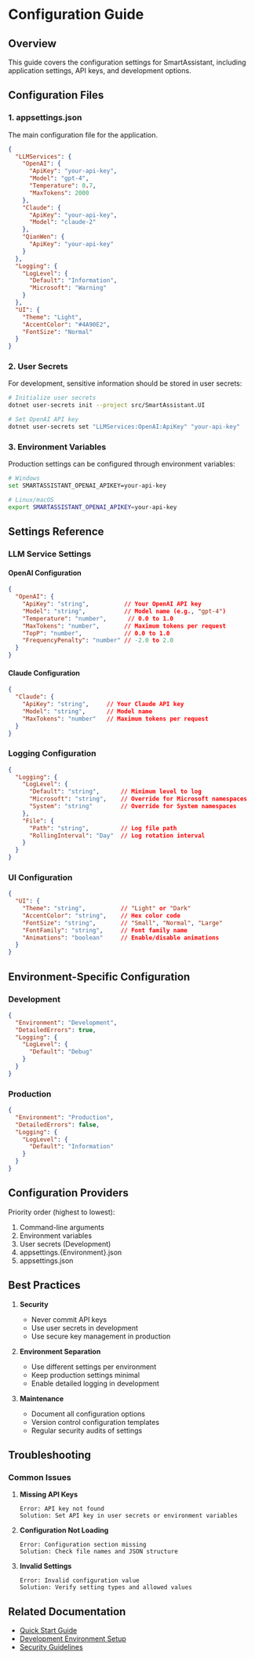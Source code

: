 # Configuration Guide

## Overview

This guide covers the configuration settings for SmartAssistant, including application settings, API keys, and development options.

## Configuration Files

### 1. appsettings.json

The main configuration file for the application.

```json
{
  "LLMServices": {
    "OpenAI": {
      "ApiKey": "your-api-key",
      "Model": "gpt-4",
      "Temperature": 0.7,
      "MaxTokens": 2000
    },
    "Claude": {
      "ApiKey": "your-api-key",
      "Model": "claude-2"
    },
    "QianWen": {
      "ApiKey": "your-api-key"
    }
  },
  "Logging": {
    "LogLevel": {
      "Default": "Information",
      "Microsoft": "Warning"
    }
  },
  "UI": {
    "Theme": "Light",
    "AccentColor": "#4A90E2",
    "FontSize": "Normal"
  }
}
```

### 2. User Secrets

For development, sensitive information should be stored in user secrets:

```bash
# Initialize user secrets
dotnet user-secrets init --project src/SmartAssistant.UI

# Set OpenAI API key
dotnet user-secrets set "LLMServices:OpenAI:ApiKey" "your-api-key"
```

### 3. Environment Variables

Production settings can be configured through environment variables:

```bash
# Windows
set SMARTASSISTANT_OPENAI_APIKEY=your-api-key

# Linux/macOS
export SMARTASSISTANT_OPENAI_APIKEY=your-api-key
```

## Settings Reference

### LLM Service Settings

#### OpenAI Configuration
```json
{
  "OpenAI": {
    "ApiKey": "string",          // Your OpenAI API key
    "Model": "string",           // Model name (e.g., "gpt-4")
    "Temperature": "number",      // 0.0 to 1.0
    "MaxTokens": "number",       // Maximum tokens per request
    "TopP": "number",            // 0.0 to 1.0
    "FrequencyPenalty": "number" // -2.0 to 2.0
  }
}
```

#### Claude Configuration
```json
{
  "Claude": {
    "ApiKey": "string",     // Your Claude API key
    "Model": "string",      // Model name
    "MaxTokens": "number"   // Maximum tokens per request
  }
}
```

### Logging Configuration

```json
{
  "Logging": {
    "LogLevel": {
      "Default": "string",      // Minimum level to log
      "Microsoft": "string",    // Override for Microsoft namespaces
      "System": "string"        // Override for System namespaces
    },
    "File": {
      "Path": "string",         // Log file path
      "RollingInterval": "Day"  // Log rotation interval
    }
  }
}
```

### UI Configuration

```json
{
  "UI": {
    "Theme": "string",          // "Light" or "Dark"
    "AccentColor": "string",    // Hex color code
    "FontSize": "string",       // "Small", "Normal", "Large"
    "FontFamily": "string",     // Font family name
    "Animations": "boolean"     // Enable/disable animations
  }
}
```

## Environment-Specific Configuration

### Development
```json
{
  "Environment": "Development",
  "DetailedErrors": true,
  "Logging": {
    "LogLevel": {
      "Default": "Debug"
    }
  }
}
```

### Production
```json
{
  "Environment": "Production",
  "DetailedErrors": false,
  "Logging": {
    "LogLevel": {
      "Default": "Information"
    }
  }
}
```

## Configuration Providers

Priority order (highest to lowest):
1. Command-line arguments
2. Environment variables
3. User secrets (Development)
4. appsettings.{Environment}.json
5. appsettings.json

## Best Practices

1. **Security**
   - Never commit API keys
   - Use user secrets in development
   - Use secure key management in production

2. **Environment Separation**
   - Use different settings per environment
   - Keep production settings minimal
   - Enable detailed logging in development

3. **Maintenance**
   - Document all configuration options
   - Version control configuration templates
   - Regular security audits of settings

## Troubleshooting

### Common Issues

1. **Missing API Keys**
   ```
   Error: API key not found
   Solution: Set API key in user secrets or environment variables
   ```

2. **Configuration Not Loading**
   ```
   Error: Configuration section missing
   Solution: Check file names and JSON structure
   ```

3. **Invalid Settings**
   ```
   Error: Invalid configuration value
   Solution: Verify setting types and allowed values
   ```

## Related Documentation
- [Quick Start Guide](./quickstart.md)
- [Development Environment Setup](./dev-environment.md)
- [Security Guidelines](../guides/security.md)
